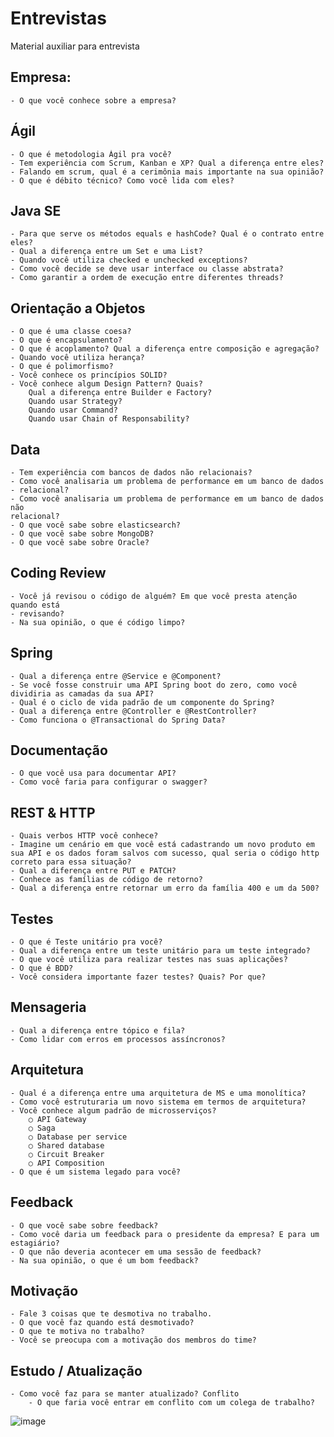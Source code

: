 # Entrevistas
Material auxiliar para entrevista


## Empresa:
	- O que você conhece sobre a empresa?
## Ágil
	- O que é metodologia Ágil pra você?
	- Tem experiência com Scrum, Kanban e XP? Qual a diferença entre eles?
	- Falando em scrum, qual é a cerimônia mais importante na sua opinião?
	- O que é débito técnico? Como você lida com eles?
	
## Java SE
	- Para que serve os métodos equals e hashCode? Qual é o contrato entre eles?
	- Qual a diferença entre um Set e uma List? 
	- Quando você utiliza checked e unchecked exceptions?
	- Como você decide se deve usar interface ou classe abstrata? 
	- Como garantir a ordem de execução entre diferentes threads? 
	
## Orientação a Objetos 
	- O que é uma classe coesa? 
	- O que é encapsulamento? 
	- O que é acoplamento? Qual a diferença entre composição e agregação? 
	- Quando você utiliza herança? 
	- O que é polimorfismo? 
	- Você conhece os princípios SOLID? 
	- Você conhece algum Design Pattern? Quais? 
		Qual a diferença entre Builder e Factory? 
		Quando usar Strategy? 
		Quando usar Command? 
		Quando usar Chain of Responsability? 
## Data
	- Tem experiência com bancos de dados não relacionais? 
	- Como você analisaria um problema de performance em um banco de dados 
	- relacional? 
	- Como você analisaria um problema de performance em um banco de dados não 
	relacional? 
	- O que você sabe sobre elasticsearch? 
	- O que você sabe sobre MongoDB? 
	- O que você sabe sobre Oracle? 
	 
## Coding Review 
	- Você já revisou o código de alguém? Em que você presta atenção quando está 
	- revisando? 
	- Na sua opinião, o que é código limpo? 
	
## Spring
	- Qual a diferença entre @Service e @Component? 
	- Se você fosse construir uma API Spring boot do zero, como você dividiria as camadas da sua API? 
	- Qual é o ciclo de vida padrão de um componente do Spring? 
	- Qual a diferença entre @Controller e @RestController? 
	- Como funciona o @Transactional do Spring Data? 
	
## Documentação
	- O que você usa para documentar API?
	- Como você faria para configurar o swagger?
## REST & HTTP 
	- Quais verbos HTTP você conhece?
	- Imagine um cenário em que você está cadastrando um novo produto em sua API e os dados foram salvos com sucesso, qual seria o código http correto para essa situação?
	- Qual a diferença entre PUT e PATCH? 
	- Conhece as famílias de código de retorno? 
	- Qual a diferença entre retornar um erro da família 400 e um da 500? 
	
## Testes 
	- O que é Teste unitário pra você?
	- Qual a diferença entre um teste unitário para um teste integrado?
	- O que você utiliza para realizar testes nas suas aplicações? 
	- O que é BDD? 
	- Você considera importante fazer testes? Quais? Por que? 
	
## Mensageria 
	- Qual a diferença entre tópico e fila? 
	- Como lidar com erros em processos assíncronos? 
	
## Arquitetura 
	- Qual é a diferença entre uma arquitetura de MS e uma monolítica? 
	- Como você estruturaria um novo sistema em termos de arquitetura? 
	- Você conhece algum padrão de microsserviços? 
		○ API Gateway 
		○ Saga 
		○ Database per service 
		○ Shared database 
		○ Circuit Breaker 
		○ API Composition 
	- O que é um sistema legado para você? 
	
## Feedback 
	- O que você sabe sobre feedback? 
	- Como você daria um feedback para o presidente da empresa? E para um 
	estagiário? 
	- O que não deveria acontecer em uma sessão de feedback? 
	- Na sua opinião, o que é um bom feedback? 
## Motivação 
	- Fale 3 coisas que te desmotiva no trabalho. 
	- O que você faz quando está desmotivado? 
	- O que te motiva no trabalho? 
	- Você se preocupa com a motivação dos membros do time? 
	
## Estudo / Atualização 
	- Como você faz para se manter atualizado? Conflito 
        - O que faria você entrar em conflito com um colega de trabalho?

![image](https://user-images.githubusercontent.com/12093535/136833802-51d10720-5f1a-4f9c-bf9c-dc2541c2fd33.png)

